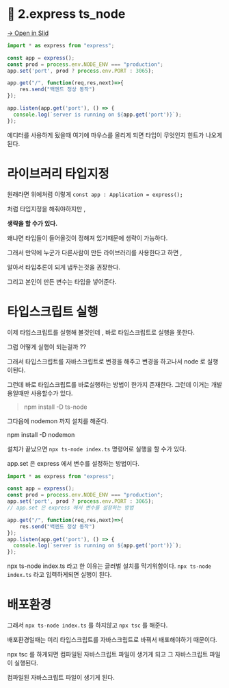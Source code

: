 # 📌 2.express ts_node
[→ Open in Slid](https://slid.cc/docs/ac9711abc505408e90d2419b9d600d9f)


```ts
import * as express from "express";

const app = express();
const prod = process.env.NODE_ENV === "production";
app.set('port', prod ? process.env.PORT : 3065);

app.get("/", function(req,res,next)=>{
	res.send("백엔드 정상 동작")
});

app.listen(app.get('port'), () => {
  console.log(`server is running on ${app.get('port')}`);
});
```

에디터를 사용하게 됬을때 여기에 마우스를 올리게 되면 타입이 무엇인지 힌트가 나오게 된다.

# 라이브러리 타입지정

원래라면 위에처럼 이렇게 `const app : Application = express();`

처럼 타입지정을 해줘야하지만 ,

__생략을 할 수가 있다.__


왜냐면 타입들이 들어올것이 정해져 있기때문에 생략이 가능하다.

그래서 만약에 누군가 다른사람이 만든 라이브러리를 사용한다고 하면 ,

알아서 타입추론이 되게 냅두는것을 권장한다.

그리고 본인이 만든 변수는 타입을 넣어준다.

# 타입스크립트 실행

이제 타입스크립트를 실행해 볼것인데 , 바로 타입스크립트로 실행을 못한다.

그럼 어떻게 실행이 되는걸까 ??

그래서 타입스크립트를 자바스크립트로 변경을 해주고 변경을 하고나서 node 로 실행이된다.

그런데 바로 타입스크립트를 바로실행하는 방법이 한가지 존재한다. 그런데 이거는 개발용일때만 사용할수가 있다.

> npm install -D ts-node

그다음에 nodemon 까지 설치를 해준다.

npm install -D nodemon

설치가 끝났으면 `npx ts-node index.ts` 명령어로 실행을 할 수가 있다.

app.set 은 express 에서 변수를 설정하는 방법이다.

```ts
import * as express from "express";

const app = express();
const prod = process.env.NODE_ENV === "production";
app.set('port', prod ? process.env.PORT : 3065); 
// app.set 은 express 에서 변수를 설정하는 방법

app.get("/", function(req,res,next)=>{
	res.send("백엔드 정상 동작")
});
app.listen(app.get('port'), () => {
  console.log(`server is running on ${app.get('port')}`);
});
```

npx ts-node index.ts 라고 한 이유는 글러벌 설치를 막기위함이다.
`npx ts-node index.ts` 라고 입력하게되면 실행이 된다.

# 배포환경

그래서 `npx ts-node index.ts` 를 하지않고 `npx tsc` 를 해준다.

배포환경일때는 미리 타입스크립트를 자바스크립트로 바꿔서 배포해야하기 때문이다.

npx tsc 를 하게되면 컴파일된 자바스크립트 파일이 생기게 되고 그 자바스크립트 파일이 실행된다.

컴파일된 자바스크립트 파일이 생기게 된다.






